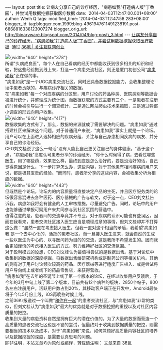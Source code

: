 --- layout: post title:
让病友分享自己的诊疗经历，"病患如我"打造病人版"丁香园"，并尝试用数据挖掘获取医疗数据
date: '2014-04-03T12:47:00.001+08:00' author: Wenh Q tags:
modified\_time: '2014-04-03T12:47:58.283+08:00' blogger\_id:
tag:blogger.com,1999:blog-4961947611491238191.post-6868816338123007274
blogger\_orig\_url:
http://binaryware.blogspot.com/2014/04/blog-post\_3.html ---
[让病友分享自己的诊疗经历，"病患如我"打造病人版"丁香园"，并尝试用数据挖掘获取医疗数据](http://www.36kr.com/p/210882.html)  通过
[36氪 | 关注互联网创业](http://www.36kr.com/)
<div dir="ltr"
style="color: #303030; font-size: 14px; line-height: 20px; margin-top: 15px;">

![](http://a.36krcnd.com/photo/2014/c83184ab647e9416765dde6f45f8056d.png){width="640"
height="378"}\
所谓"久病成良医"，每个人在自己看病的经历中都能收获到很多相关的知识和经验，把这些经验搬到线上来，打造一个病患交流社区，则正是厦门初创公司"[病患如我](http://www.bhrw.cn/)"正在做的事。\
"病患如我"是一个UGC病患交流社区。同时还具备数据挖掘能力，会收集整理论坛中患者贡献的，与疾病诊疗相关的数据。\
在"病患如我"每一个对应疾病的分区里，用户讨论的药品种类、医院类别等数据会被进行统计，并整理成为统计图。而数据获取的方式主要有三个，一是患者在注册的时候会被引导进行一个调查统计，二是通过网站爬虫技术来抓取，三是通过弹窗小调查的形式向用户收集。\
![](http://a.36krcnd.com/photo/2014/e14493b52c997032eb24c1252732a176.png){width="640"
height="417"}\
数据收集的方式有了，那么，数据的来源就成了需要解决的问题。"病患如我"通过搭建社区来解决这个问题。对于普通用户来说，"病患如我"事实上就是一个论坛。用户可以在上面进入选择相应的疾病分组、关注与自己身患相同疾病的病友、并分享自己的诊治经历。\
CEO刘文桂说了这么一句话"没有人能比自己更关注自己的身体健康。"基于这个点，"病患如我"高度认可患者分享的诊治经历，"你什么时候得了病，去看过哪些医生，用了哪些药，效果怎么样，最终到底是怎么治好的，要是没治好的话，自己觉得原因是什么，下一步打算怎么办，这些内容，对于其他患有相同疾病的用户来说，都是极其宝贵的经验。"而同时，患者所分享的这些内容，会被收集分析为相应的数据。\
![](http://a.36krcnd.com/photo/2014/d88f70573f1aa9bd11cb726d7d0fa47f.png){width="640"
height="443"}\
但既然是个论坛，论坛内的内容质量将直接决定产品的生死，并且医疗服务类的论坛很容易混进去各种医药、医疗器械的广告与软文，对于这一点，CEO刘文桂告诉我，病患如我将会有健全的人工审核措施，尽量避免广告。同时，论坛中的用户也能够通过举报可疑用户来共同参与到社区氛围的营造中。\
值得注意的是，患者间的交流毕竟并不专业，对于疾病的认识可能也有些误区，因而在我看来，患者交流社区接入医生应当是顺理成章的事情，但刘文桂却并不打算这么做："虽然一直在考虑接入医生，但我一直对这个相当的矛盾，我希望'病患如我'是一个去中心化的、活跃的患者社区，而一旦接入医生进来，就会自然的生成一些以医生为中心的、以寻医问药为目的的交流，这是我所不希望发生的。因而我会更加谨慎的考虑接入医生的方式，努力维持好社区的交流氛围。"\
对于盈利模式的设想，CEO刘文桂认为最值得尝试的是数据出售。基于对论坛中收集到的数据的深度挖掘，将数据出售给研究机构或是制药公司等相关机构。其他的则有对于用户讨论频次较高的药品、医疗器械等进行适度广告植入、或是尝试将用户导向线上或者线下的药品零售店，来获得营收。\
"病患如我"在去年的圣诞节上线了第一个版本的论坛，在经过收集用户反馈后，于今年的3月中旬上线了第二个版本，目前共有12个病种的版块，2850个帖子，800名左右注册用户，活跃用户数占到20%，其移动客户端正在开发中，Android最快将于今年5月份上线，iOS再晚些时候上线。\
之前36Kr报道过一个叫做"[和你在一起](http://www.36kr.com/p/138996.html)"的患者交流社区，与"病患如我"非常的类似，但刘文桂认为"病患如我"最大的优势就是对于数据挖掘的重视以及对社区内容质量的把控。\
收集到大量的病患资料自然是拥有巨大的潜在价值的，为了大量的数据而营造一个高质量的患者交流社区也是不错的尝试，但最终对于收集到数据质量的把控，则需要相当的技术以及成本，对于"病患如我"来说，如何兼顾好高质量内容社区的培养以及数据挖掘的深度，是需要认真思考的问题。\
除非注明，本站文章均为原创或编译，转载请注明：
文章来自 [36氪](http://www.36kr.com/)

</div>
